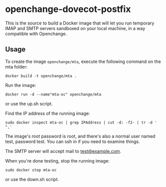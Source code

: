 openchange-dovecot-postfix
======================

This is the source to build a Docker image that will let you run temporary IMAP
and SMTP servers sandboxed on your local machine, in a way compatible with
Openchange.

Usage
-----

To create the image `openchange/mta`, execute the following command on the mta folder:

	docker build -t openchange/mta .

Run the image:

    docker run -d --name"mta-oc" openchange/mta

or use the up.sh script.

Find the IP address of the running image:

    sudo docker inspect mta-oc | grep IPAddress | cut -d: -f2- | tr -d ' ",'

The image's root password is root, and there's also a normal user named test,
password test.  You can ssh in if you need to examine things.

The SMTP server will accept mail to <test@example.com>.

When you're done testing, stop the running image:

    sudo docker stop mta-oc

or use the down.sh script.
